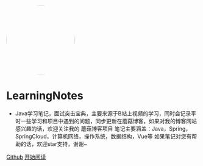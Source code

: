 <img width="180px" style="border-radius: 50%" bor src="./doc/icon/favicon.ico">

# LearningNotes

- Java学习笔记，面试突击宝典，主要来源于B站上视频的学习，同时会记录平时一些学习和项目中遇到的问题，同步更新在蘑菇博客，如果对我的博客网站感兴趣的话，欢迎关注我的 蘑菇博客项目 笔记主要涵盖：Java，Spring，SpringCloud，计算机网络，操作系统，数据结构，Vue等 如果笔记对您有帮助的话，欢迎star支持，谢谢~

[Github](<https://github.com/Blankwhiter/LearningNotes>)
[开始阅读](README.md)

